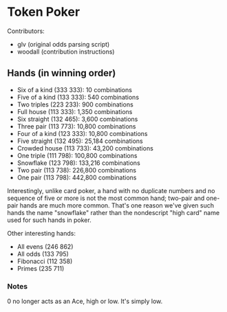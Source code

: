 # Token Poker

Contributors: 
- glv (original odds parsing script)
- woodall (contribution instructions)

## Hands (in winning order)

- Six of a kind (333 333): 10 combinations
- Five of a kind (133 333): 540 combinations
- Two triples (223 233): 900 combinations
- Full house (113 333): 1,350 combinations
- Six straight (132 465): 3,600 combinations
- Three pair (113 773): 10,800 combinations
- Four of a kind (123 333): 10,800 combinations
- Five straight (132 495): 25,184 combinations
- Crowded house (113 733): 43,200 combinations
- One triple (111 798): 100,800 combinations
- Snowflake (123 798): 133,216 combinations
- Two pair (113 738): 226,800 combinations
- One pair (113 798): 442,800 combinations

Interestingly, unlike card poker, a hand with no duplicate numbers and no
sequence of five or more is not the most common hand; two-pair and one-pair
hands are much more common. That's one reason we've given such hands the name
"snowflake" rather than the nondescript "high card" name used for such hands
in poker.

Other interesting hands:

- All evens (246 862)
- All odds (133 795)
- Fibonacci (112 358)
- Primes (235 711)

### Notes

0 no longer acts as an Ace, high or low. It's simply low.
